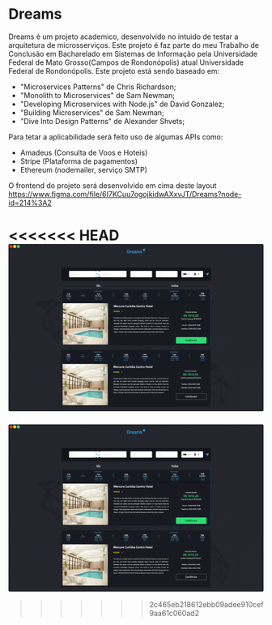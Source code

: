 # Dreams
Dreams é um projeto academico, desenvolvido no intuido de testar a arquitetura de microsserviços. Este projeto é faz parte do meu Trabalho de Conclusão em Bacharelado em Sistemas de Informação pela Universidade Federal de Mato Grosso(Campos de Rondonópolis) atual Universidade Federal de Rondonópolis.
Este projeto está sendo baseado em:  
* "Microservices Patterns" de Chris Richardson; 
* "Monolith to Microservices" de Sam Newman;
* "Developing Microservices with Node.js" de David Gonzalez;
*  "Building Microservices" de Sam Newman;
*  "Dive Into Design Patterns" de Alexander Shvets;

Para tetar a aplicabilidade será feito uso de algumas APIs como:
* Amadeus (Consulta de Voos e Hoteis)
* Stripe (Plataforma de pagamentos)
* Ethereum (nodemailer, serviço SMTP)

O frontend do projeto será desenvolvido em cima deste layout https://www.figma.com/file/6I7KCuu7ogojkidwAXxvJT/Dreams?node-id=214%3A2

<<<<<<< HEAD
![Dreams](./common/assets/ui.png)
=======
![Dreams](./common/assets/ui.png)
>>>>>>> 2c465eb218612ebb09adee910cef9aa61c060ad2
